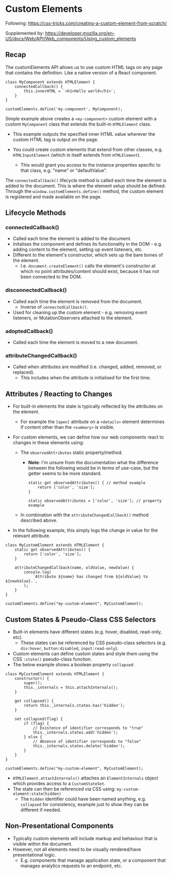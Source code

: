 # Custom Elements
Following: https://css-tricks.com/creating-a-custom-element-from-scratch/

Supplemented by: https://developer.mozilla.org/en-US/docs/Web/API/Web_components/Using_custom_elements

## Recap
The customElements API allows us to use custom HTML tags on any page that contains the definition. Like a native version of a React component.
```
class MyComponent extends HTMLElement {
    connectedCallback() {
        this.innerHTML = `<h1>Hello world</h1>`;
    }
}

customElements.define('my-component', MyComponent);
```

Simple example above creates a `<my-component>` custom element with a custom `MyComponent` class that extends the built-in `HTMLElement` class.
- This example outputs the specified inner HTML value wherever the custom HTML tag is output on the page.

- You could create custom elements that extend from other classes, e.g. `HTMLInputElement` (which in itself extends from `HTMLElement`).
    - This would grant you access to the instance properties specific to that class, e.g. "name" or "defaultValue".

The `connectedCallback()` lifecycle method is called each time the element is added to the document. This is where the element setup should be defined.
Through the `window.customElements.define()` method, the custom element is registered and made available on the page.

## Lifecycle Methods
### connectedCallback()
- Called each time the element is added to the document.
- Initalises the component and defines its functionality in the DOM - e.g. adding content to the element, setting up event listeners, etc.
- Different to the element's constructor, which sets up the bare bones of the element.
    - I.e. `document.createElement()` calls the element's constructor at which no point attributes/content should exist, because it has not been connected to the DOM.
### disconnectedCallback()
- Called each time the element is removed from the document.
    - Inverse of `connectedCallback()`.
- Used for cleaning up the custom element - e.g. removing event listeners, or MutationObservers attached to the element.
### adoptedCallback()
- Called each time the element is moved to a new document.
### attributeChangedCallback()
- Called when attributes are modified (i.e. changed, added, removed, or replaced).
    - This includes when the attribute is initialised for the first time.

## Attributes / Reacting to Changes
- For built-in elements the state is typically reflected by the attributes on the element.
    - For example the `[open]` attribute on a `<details>` element determines if content other than the `<summary>` is visible.
- For custom elements, we can define how our web components react to changes in these elements using:
    - The `observedAttributes` static property/method.
        - **Note**: I'm unsure from the documentation what the difference between the following would be in terms of use-case, but the getter seems to be more standard.
            ```
            static get observedAttributes() { // method example
                return ['color', 'size'];
            }

            static observedAttributes = ['color', 'size']; // property example
            ```

    - In combination with the `attributeChangedCallback()` method described above.

- In the following example, this simply logs the change in value for the relevant attribute.
```
class MyCustomElement extends HTMLElement {
    static get observedAttributes() {
        return ['color', 'size'];
    }

    attributeChangedCallback(name, oldValue, newValue) {
        console.log(
            `Attribute ${name} has changed from ${oldValue} to ${newValue}.`,
        );
    }
}

customElements.define("my-custom-element", MyCustomElement);
```

## Custom States & Pseudo-Class CSS Selectors
- Built-in elements have different states (e.g. hover, disabled, read-only, etc).
    - These states can be referenced by CSS pseudo-class selectors (e.g. `div:hover`, `button:disabled`, `input:read-only`).
- Custom elements can define custom states and style them using the CSS `:state()` pseudo-class function.
- The below example shows a boolean property `collapsed`:
```
class MyCustomElement extends HTMLElement {
    constructor() {
        super();
        this._internals = this.attachInternals();
    }

    get collapsed() {
        return this._internals.states.has('hidden');
    }

    set collapsed(flag) {
        if (flag) {
            // Existence of identifier corresponds to "true"
            this._internals.states.add('hidden');
        } else {
            // Absence of identifier corresponds to "false"
            this._internals.states.delete('hidden');
        }
    }
}

customElements.define("my-custom-element", MyCustomElement);
```
- `HTMLElement.attachInternals()` attaches an `ElementInternals` object which provides access to a `CustomStateSet`.
- The state can then be referenced via CSS using: `my-custom-element:state(hidden)`
    - The `hidden` identifier could have been named anything, e.g. `collapsed` for consistency, example just to show they can be different if needed.

## Non-Presentational Components
- Typically custom elements will include markup and behaviour that is visible within the document.
- However, not all elements need to be visually rendered/have presentational logic.
    - E.g. components that manage application state, or a component that manages analytics requests to an endpoint, etc.